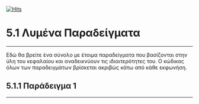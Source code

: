 [![Hits](https://hits.seeyoufarm.com/api/count/incr/badge.svg?url=https%3A%2F%2Fgithub.com%2FEffie375%2FTPTE_PLR&count_bg=%2379C83D&title_bg=%23555555&icon=&icon_color=%23E7E7E7&title=hits&edge_flat=false)](https://hits.seeyoufarm.com)

# 5.1 Λυμένα Παραδείγματα

---

Εδώ θα βρείτε ένα σύνολο με έτοιμα παραδείγματα που βασίζονται στην ύλη του κεφαλαίου και αναδεικνύουν τις ιδιαιτερότητες του. Ο κώδικας όλων των παραδειγμάτων βρίσκεται ακριβώς κάτω από κάθε εκφωνήση.

## 5.1.1 Παράδειγμα 1

---

```python

```
